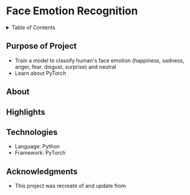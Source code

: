 # Face Emotion Recognition

<details>
  <summary>Table of Contents</summary>
  <ol>
    <li><a href="#purpose-of-project">Purpose of Project</a></li>
    <li><a href="#about">About</a></li>
    <li><a href="#highlights">Highlights</a></li>
    <li><a href="#technologies">Technologies</a></li>
    <li><a href="#acknowledgments">Acknowledgments</a></li>
  </ol>
</details>

## Purpose of Project

* Train a model to classify human's face emotion (happiness, sadness, anger, fear, disgust, surprise) and neutral
* Learn about PyTorch

## About

## Highlights

## Technologies

* Language: Python
* Framework: PyTorch

## Acknowledgments

* This project was recreate of and update from 